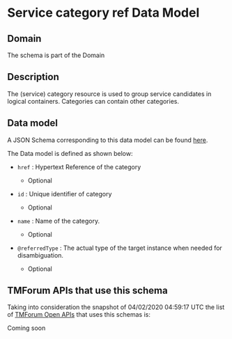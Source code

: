# Service category ref Data Model

## Domain

The  schema is part of the  Domain

## Description

The (service) category resource is used to group service candidates in logical containers. Categories can contain other categories.

## Data model

A JSON Schema corresponding to this data model can be found
[here](https://github.com/tmforum-rand/schemas/blob/candidates/Service/ServiceCategoryRef.schema.json).

The Data model is defined as shown below:

- `href` : Hypertext Reference of the category

  - Optional


- `id` : Unique identifier of category

  - Optional


- `name` : Name of the category.

  - Optional


- `@referredType` : The actual type of the target instance when needed for disambiguation.

  - Optional






## TMForum APIs that use this schema

Taking into consideration the snapshot of 04/02/2020 04:59:17 UTC the list of [TMForum Open APIs](https://www.tmforum.org/open-apis/) that uses this schemas is:

Coming soon